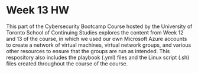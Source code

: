 # Week 13 HW

This part of the Cybersecurity Bootcamp Course hosted by the University of Toronto School of Continuing Studies explores the content from Week 12 and 13 of the course, in which we used our own Microsoft Azure accounts to create a network of virtual machines, virtual network groups, and various other resources to ensure that the groups are run as intended. This respository also includes the playbook (.yml) files and the Linux script (.sh) files created throughout the course of the course. 
